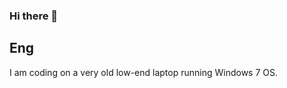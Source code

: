 ### Hi there 👋

## Eng
I am coding on a very old low-end laptop running Windows 7 OS. 
<!---In most cases, it doesn't have much impact on programming. However, some applications and libraries (such as those related to MongoDB, NodeJS 18, etc.) require Windows 8 or 10 to be useable and perform reliably. Many Windows 7 users have instant regret after upgrading their OS to Windows 10.

If you feel a bit related, please consider contributing to [My-wiki](https://github.com/khoinguyen2k/My-wiki) through [Issues](https://github.com/khoinguyen2k/My-wiki/issues) and [Pull requests](https://github.com/khoinguyen2k/My-wiki/pulls).

If this repository receives significant attention, it will help hundreds of millions of Windows 7 users in the world.

My-wiki's current popularity:

![Readme Card](https://github-readme-stats.vercel.app/api/pin/?username=khoinguyen2k\&repo=My-wiki)

## Vie
Tôi đang lập trình trên 1 chiếc laptop rất cũ, chạy hệ điều hành Windows 7. Đa số trường hợp nó không ảnh hưởng gì mấy đến việc lập trình. Tuy nhiên, một số ứng dụng, thư viện (ví dụ như những thứ về MongoDB, NodeJS 18, v.v) yêu cầu Windows 8 hoặc 10 mới có thể sử dụng và sử dụng ổn định được. Có rất nhiều người dùng Windows 7 nhận thấy sự đi xuống rõ rệt về hiệu năng sau khi nâng cấp lên Windows 10.

Nếu bạn cũng đang trong hoàn cảnh tương tự, hãy xem xét việc đóng góp vào [repository My-wiki](https://github.com/khoinguyen2k/My-wiki), thông qua [Issues](https://github.com/khoinguyen2k/My-wiki/issues) và [Pull requests](https://github.com/khoinguyen2k/My-wiki/pulls).

Nếu repository này nhận được nhiều sự chú ý, nó sẽ giúp đỡ rất nhiều đến hàng trăm triệu người dùng Windows 7 trên thế giới.
-->
